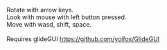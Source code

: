 Rotate with arrow keys.</br>
Look with mouse with left button pressed.</br>
Move with wasd, shift, space.</br>
</br>
Requires glideGUI https://github.com/yoifox/GlideGUI
